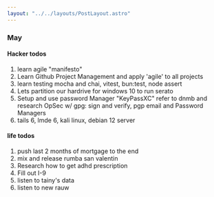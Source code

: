 ```yaml
---
layout: "../../layouts/PostLayout.astro"
---
```


### May

#### Hacker todos

1. learn agile "manifesto"
2. Learn Github Project Management and apply 'agile' to all projects
3. learn testing mocha and chai, vitest, bun:test, node assert
4. Lets partition our hardrive for windows 10 to run serato
5. Setup and use password Manager "KeyPassXC" refer to dnmb and research OpSec w/ gpg: sign and verify, pgp email and Password Managers
6. tails 6, lmde 6, kali linux, debian 12 server

#### life todos
1. push last 2 months of mortgage to the end
2. mix and release rumba san valentin
3. Research how to get adhd prescription
4. Fill out I-9
5. listen to tainy's data
6. listen to new rauw

